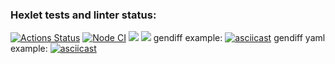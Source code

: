 ### Hexlet tests and linter status:
[![Actions Status](https://github.com/HelgiMagic/frontend-project-46/workflows/hexlet-check/badge.svg)](https://github.com/HelgiMagic/frontend-project-46/actions)
[![Node CI](https://github.com/HelgiMagic/frontend-project-46/actions/workflows/nodejs.yml/badge.svg)](https://github.com/HelgiMagic/frontend-project-46/actions/workflows/nodejs.yml)
<a href="https://codeclimate.com/github/HelgiMagic/frontend-project-46/maintainability"><img src="https://api.codeclimate.com/v1/badges/b149de33acd442d4fb8c/maintainability" /></a>
<a href="https://codeclimate.com/github/HelgiMagic/frontend-project-46/test_coverage"><img src="https://api.codeclimate.com/v1/badges/b149de33acd442d4fb8c/test_coverage" /></a>
gendiff example:
[![asciicast](https://asciinema.org/a/Zk1NKCizw8vlf4QZRglZZg0UM.svg)](https://asciinema.org/a/Zk1NKCizw8vlf4QZRglZZg0UM)
gendiff yaml example:
[![asciicast](https://asciinema.org/a/JIJZNSwhCntKFg6PYcxjIAQcQ.svg)](https://asciinema.org/a/JIJZNSwhCntKFg6PYcxjIAQcQ)